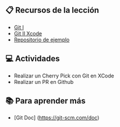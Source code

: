 ## :clipboard: Recursos de la lección

- [Git I](https://docs.google.com/presentation/d/1j7l-Iz2NEDrFQOPMA9KHtvFxXXY9vim9wfZCih5_1hU/edit?usp=sharing)
- [Git II Xcode](https://docs.google.com/presentation/d/1Z6A3nDwP4hMibI6eWrFQZcIqckIDATusFZJP8yWg9cM/edit?usp=sharing)
- [Repositorio de ejemplo](https://github.com/wizeline/baziOSGit)

## :computer: Actividades

- Realizar un Cherry Pick con Git en XCode
- Realizar un PR en Github

## :books: Para aprender más

- [Git Doc] (https://git-scm.com/doc)

